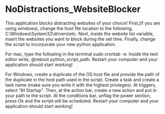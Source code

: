 # NoDistractions_WebsiteBlocker
This application blocks distracting websites of your choice! First,(if you are using windows), change the host file location to the following, C:\Windows\System32\drivers\etc. Next, inside the website list variable, insert the websites you want to block during the set time. Finally, change the script to incorporate your new python application. 

For mac, type the following in the terminal sudo crontab -e. Inside the text editor write, @reboot python_script_path. Restart your computer and your application should start working!

For Windows, create a duplicate of the OS host file and provide the path of the duplicate in the host path used in the script. Create a task and create a task name (make sure you write it with the highest privleges). At triggers, select "At Startup". Then, at the action bar, create a new action and put in your path to the script. At the conditions bar, unflag the power section, press Ok and the script will be scheduled. Restart your computer and your application should start working!

